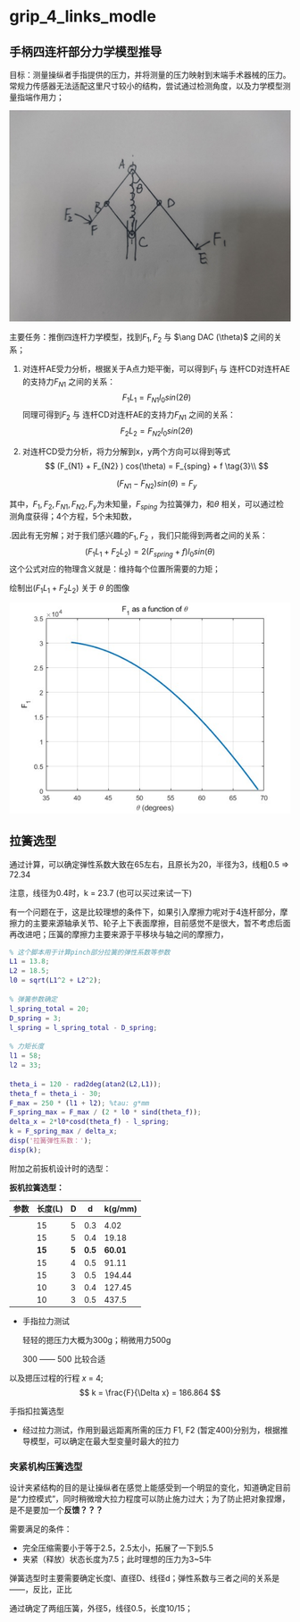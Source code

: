 # grip_4_links_modle

## 手柄四连杆部分力学模型推导

目标：测量操纵者手指提供的压力，并将测量的压力映射到末端手术器械的压力。常规力传感器无法适配这里尺寸较小的结构，尝试通过检测角度，以及力学模型测量指端作用力；

![](pinch_model.jpg)

主要任务：推倒四连杆力学模型，找到$F_1, F_2$ 与 $\ang DAC (\theta)$ 之间的关系；

1. 对连杆AE受力分析，根据关于A点力矩平衡，可以得到$F_1$ 与 连杆CD对连杆AE的支持力$F_{N1}$ 之间的关系：
   $$
   F_1 L_1 = F_{N1} l_0 sin(2\theta) \tag{1}
   $$
   同理可得到$F_2$ 与 连杆CD对连杆AE的支持力$F_{N1}$ 之间的关系：
   $$
   F_2 L_2 = F_{N2} l_0 sin(2\theta) \tag{2}
   $$

2. 对连杆CD受力分析，将力分解到x，y两个方向可以得到等式
   $$
   (F_{N1} + F_{N2} ) cos(\theta) = F_{sping} + f \tag{3}\\
   $$

   $$
   (F_{N1} - F_{N2} ) sin(\theta) = F_y \tag{4}
   $$

其中，$F_1, F_2, F_{N1}, F_{N2}, F_y$为未知量，$F_{sping}$ 为拉簧弹力，和$\theta$ 相关，可以通过检测角度获得；4个方程，5个未知数，

.因此有无穷解；对于我们感兴趣的$F_1, F_2$ ，我们只能得到两者之间的关系：
$$
(F_1 L_1 + F_2 L_2 )= 2(F_{spring} + f) l_0 sin(\theta)
$$
这个公式对应的物理含义就是：维持每个位置所需要的力矩；

绘制出$(F_1 L_1 + F_2 L_2 )$ 关于 $\theta$ 的图像

![](F&theta.jpg)



## 拉簧选型

通过计算，可以确定弹性系数大致在65左右，且原长为20，半径为3，线粗0.5 => 72.34

注意，线径为0.4时，k = 23.7 (也可以买过来试一下)

有一个问题在于，这是比较理想的条件下，如果引入摩擦力呢对于4连杆部分，摩擦力的主要来源轴承关节、轮子上下表面摩擦，目前感觉不是很大，暂不考虑后面再改进吧；压簧的摩擦力主要来源于平移块与轴之间的摩擦力，

```matlab
% 这个脚本用于计算pinch部分拉簧的弹性系数等参数
L1 = 13.8; 
L2 = 18.5;
l0 = sqrt(L1^2 + L2^2); 

% 弹簧参数确定
l_spring_total = 20;
D_spring = 3;
l_spring = l_spring_total - D_spring; 

% 力矩长度
l1 = 58;
l2 = 33;

theta_i = 120 - rad2deg(atan2(L2,L1));
theta_f = theta_i - 30;
F_max = 250 * (l1 + l2); %tau: g*mm
F_spring_max = F_max / (2 * l0 * sind(theta_f));
delta_x = 2*l0*cosd(theta_f) - l_spring;
k = F_spring_max / delta_x;
disp('拉簧弹性系数：');
disp(k);
```

附加之前扳机设计时的选型：

**扳机拉簧选型：**

| 参数 | 长度(L) | D     | d       | k(g/mm)   |
| ---- | ------- | ----- | ------- | --------- |
|      |         |       |         |           |
|      | 15      | 5     | 0.3     | 4.02      |
|      | 15      | 5     | 0.4     | 19.18     |
|      | **15**  | **5** | **0.5** | **60.01** |
|      | 15      | 4     | 0.5     | 91.11     |
|      | 15      | 3     | 0.5     | 194.44    |
|      | 10      | 3     | 0.4     | 127.45    |
|      | 10      | 3     | 0.5     | 437.5     |

* 手指拉力测试

  轻轻的摁压力大概为300g；稍微用力500g

  300 —— 500 比较合适

以及摁压过程的行程 $x$ = 4;
$$
k = \frac{F}{\Delta x} = 186.864
$$

手指扣拉簧选型

* 经过拉力测试，作用到最远距离所需的压力 F1, F2 (暂定400)分别为，根据推导模型，可以确定在最大型变量时最大的拉力

### 夹紧机构压簧选型

设计夹紧结构的目的是让操纵者在感觉上能感受到一个明显的变化，知道确定目前是“力控模式”，同时稍微增大拉力程度可以防止施力过大；为了防止把对象捏爆，是不是要加一个**反馈？？？**

需要满足的条件：

* 完全压缩需要小于等于2.5，2.5太小，拓展了一下到5.5
* 夹紧（释放）状态长度为7.5；此时理想的压力为3~5牛



弹簧选型时主要需要确定长度l、直径D、线径d；弹性系数与三者之间的关系是——，反比，正比

通过确定了两组压簧，外径5，线径0.5，长度10/15；


